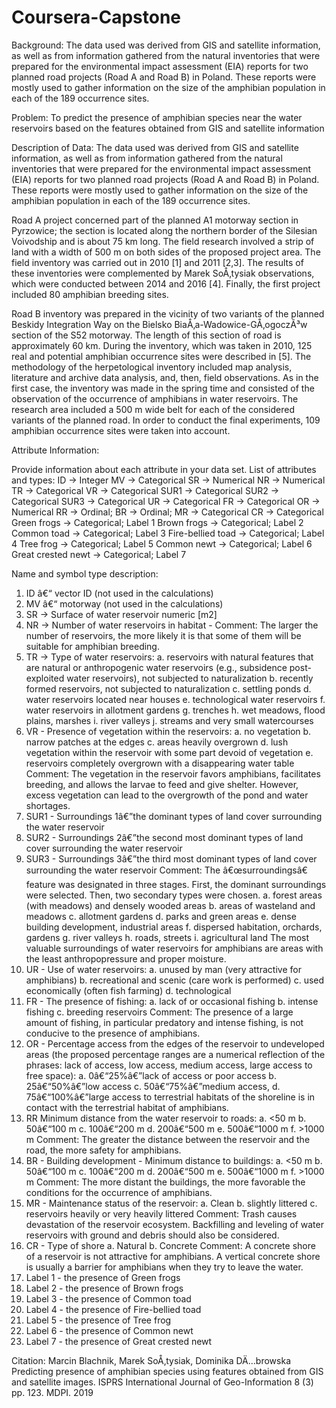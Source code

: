 # Coursera-Capstone

Background: 
The data used was derived from GIS and satellite information, as well as from information gathered from the natural inventories that were prepared for the environmental impact assessment (EIA) reports for two planned road projects (Road A and Road B) in Poland. 
These reports were mostly used to gather information on the size of the amphibian population in each of the 189 occurrence sites.

Problem: 
To predict the presence of amphibian species near the water reservoirs based on the features obtained from GIS and satellite information 

Description of Data: 
The data used was derived from GIS and satellite information, as well as from information gathered from the natural inventories that were prepared for the environmental impact assessment (EIA) reports for two planned road projects (Road A and Road B) in Poland. These reports were mostly used to gather information on the size of the amphibian population in each of the 189 occurrence sites.

Road A project concerned part of the planned A1 motorway section in Pyrzowice; the section is located along the northern border of the Silesian Voivodship and is about 75 km long. The field research involved a strip of land with a width of 500 m on both sides of the proposed project area. The field inventory was carried out in 2010 [1] and 2011 [2,3]. The results of these inventories were complemented by Marek SoÅ‚tysiak observations, which were conducted between 2014 and 2016 [4]. Finally, the first project included 80 amphibian breeding sites.


Road B inventory was prepared in the vicinity of two variants of the planned Beskidy Integration Way on the Bielsko BiaÅ‚a-Wadowice-GÅ‚ogoczÃ³w section of the S52 motorway. The length of this section of road is approximately 60 km. During the inventory, which was taken in 2010, 125 real and potential amphibian occurrence sites were described in [5]. The methodology of the herpetological inventory included map analysis, literature and archive data analysis, and, then, field observations. As in the first case, the inventory was made in the spring time and consisted of the observation of the occurrence of amphibians in water reservoirs. The research area included a 500 m wide belt for each of the considered variants of the planned road. In order to conduct the final experiments, 109 amphibian occurrence sites were taken into account.

Attribute Information:

Provide information about each attribute in your data set.
List of attributes and types:
ID -> Integer
MV -> Categorical
SR -> Numerical
NR -> Numerical
TR -> Categorical
VR -> Categorical
SUR1 -> Categorical
SUR2 -> Categorical
SUR3 -> Categorical
UR -> Categorical
FR -> Categorical
OR -> Numerical
RR -> Ordinal;
BR -> Ordinal;
MR -> Categorical
CR -> Categorical
Green frogs -> Categorical; Label 1
Brown frogs -> Categorical; Label 2
Common toad -> Categorical; Label 3
Fire-bellied toad -> Categorical; Label 4
Tree frog -> Categorical; Label 5
Common newt -> Categorical; Label 6
Great crested newt -> Categorical; Label 7


Name and symbol type description:
1) ID â€“ vector ID (not used in the calculations)
2) MV â€“ motorway (not used in the calculations)
3) SR -> Surface of water reservoir numeric [m2]
4) NR -> Number of water reservoirs in habitat - Comment: The larger the number of reservoirs, the more likely it is that some of them will be suitable for amphibian breeding.
5) TR -> Type of water reservoirs:
a. reservoirs with natural features that are natural or anthropogenic water reservoirs (e.g., subsidence post-exploited water reservoirs), not subjected to naturalization
b. recently formed reservoirs, not subjected to naturalization
c. settling ponds
d. water reservoirs located near houses
e. technological water reservoirs
f. water reservoirs in allotment gardens
g. trenches
h. wet meadows, flood plains, marshes
i. river valleys
j. streams and very small watercourses
6) VR - Presence of vegetation within the reservoirs:
a. no vegetation
b. narrow patches at the edges
c. areas heavily overgrown
d. lush vegetation within the reservoir with some part devoid of vegetation
e. reservoirs completely overgrown with a disappearing water table
Comment: The vegetation in the reservoir favors amphibians, facilitates breeding, and allows the larvae to feed and give shelter. However, excess vegetation can lead to the overgrowth of the pond and water shortages.
7) SUR1 - Surroundings 1â€”the dominant types of land cover surrounding the water reservoir
8) SUR2 - Surroundings 2â€”the second most dominant types of land cover surrounding the water reservoir
9) SUR3 - Surroundings 3â€”the third most dominant types of land cover surrounding the water reservoir
Comment: The â€œsurroundingsâ€ feature was designated in three stages. First, the dominant surroundings were selected. Then, two secondary types were chosen.
a. forest areas (with meadows) and densely wooded areas
b. areas of wasteland and meadows
c. allotment gardens
d. parks and green areas
e. dense building development, industrial areas
f. dispersed habitation, orchards, gardens
g. river valleys
h. roads, streets
i. agricultural land
The most valuable surroundings of water reservoirs for amphibians are areas with the least anthropopressure and proper moisture.
10) UR - Use of water reservoirs:
a. unused by man (very attractive for amphibians)
b. recreational and scenic (care work is performed)
c. used economically (often fish farming)
d. technological
11) FR - The presence of fishing:
a. lack of or occasional fishing
b. intense fishing
c. breeding reservoirs
Comment: The presence of a large amount of fishing, in particular predatory and intense fishing, is not conducive to the presence of amphibians.
12) OR - Percentage access from the edges of the reservoir to undeveloped areas (the proposed percentage ranges are a numerical reflection of the phrases: lack of access, low access, medium access, large access to free space):
a. 0â€“25%â€”lack of access or poor access
b. 25â€“50%â€”low access
c. 50â€“75%â€”medium access,
d. 75â€“100%â€”large access to terrestrial habitats of the shoreline is in contact with the terrestrial habitat of amphibians.
13) RR Minimum distance from the water reservoir to roads:
a. <50 m
b. 50â€“100 m
c. 100â€“200 m
d. 200â€“500 m
e. 500â€“1000 m
f. >1000 m
Comment: The greater the distance between the reservoir and the road, the more safety for amphibians.
14) BR - Building development - Minimum distance to buildings:
a. <50 m
b. 50â€“100 m
c. 100â€“200 m
d. 200â€“500 m
e. 500â€“1000 m
f. >1000 m
Comment: The more distant the buildings, the more favorable the conditions for the occurrence of amphibians.
15) MR - Maintenance status of the reservoir:
a. Clean
b. slightly littered
c. reservoirs heavily or very heavily littered
Comment: Trash causes devastation of the reservoir ecosystem. Backfilling and leveling of water reservoirs with ground and debris should also be considered.
16) CR - Type of shore
a. Natural
b. Concrete
Comment: A concrete shore of a reservoir is not attractive for amphibians. A vertical concrete shore is usually a barrier for amphibians when they try to leave the water.
17) Label 1 - the presence of Green frogs
18) Label 2 - the presence of Brown frogs
19) Label 3 - the presence of Common toad
20) Label 4 - the presence of Fire-bellied toad
21) Label 5 - the presence of Tree frog
22) Label 6 - the presence of Common newt
23) Label 7 - the presence of Great crested newt

Citation: 
Marcin Blachnik, Marek SoÅ‚tysiak, Dominika DÄ…browska Predicting presence of amphibian species using features obtained from GIS and satellite images. ISPRS International Journal of Geo-Information 8 (3) pp. 123. MDPI. 2019
